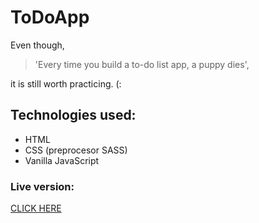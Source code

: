 # ToDoApp
Even though,  
>'Every time you build a to-do list app, a puppy dies',  

it is still worth practicing. (:

## Technologies used:
* HTML
* CSS (preprocesor SASS)
* Vanilla JavaScript

### Live version:
[CLICK HERE](https://susanel.github.io/ToDoApp/)
